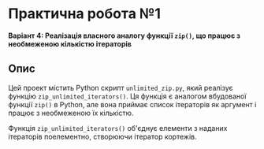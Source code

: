 # Практична робота №1

**Варіант 4: Реалізація власного аналогу функції `zip()`, що працює з необмеженою кількістю ітераторів**

## Опис

Цей проект містить Python скрипт `unlimited_zip.py`, який реалізує функцію `zip_unlimited_iterators()`. Ця функція є аналогом вбудованої функції `zip()` в Python, але вона приймає список ітераторів як аргумент і працює з необмеженою їх кількістю.

Функція `zip_unlimited_iterators()` об'єднує елементи з наданих ітераторів поелементно, створюючи ітератор кортежів.
